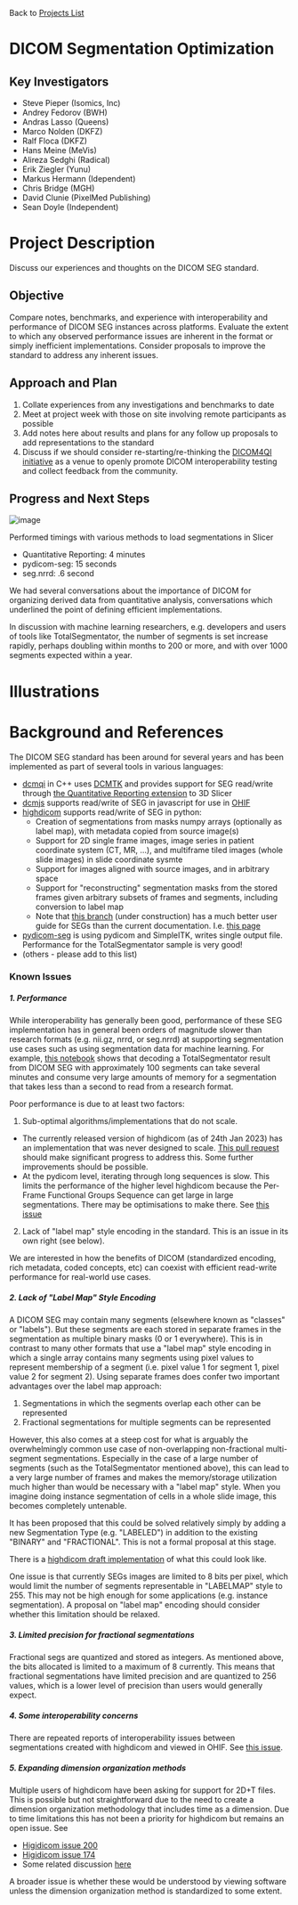 Back to [Projects List](../../README.md#ProjectsList)

# DICOM Segmentation Optimization

## Key Investigators

- Steve Pieper (Isomics, Inc)
- Andrey Fedorov (BWH)
- Andras Lasso (Queens)
- Marco Nolden (DKFZ)
- Ralf Floca (DKFZ)
- Hans Meine (MeVis)
- Alireza Sedghi (Radical)
- Erik Ziegler (Yunu)
- Markus Hermann (Idependent)
- Chris Bridge (MGH)
- David Clunie (PixelMed Publishing)
- Sean Doyle (Independent)

# Project Description

Discuss our experiences and thoughts on the DICOM SEG standard.

## Objective

Compare notes, benchmarks, and experience with interoperability and performance of DICOM SEG instances across platforms.
Evaluate the extent to which any observed performance issues are inherent in the format or simply inefficient implementations.
Consider proposals to improve the standard to address any inherent issues.

## Approach and Plan

1. Collate experiences from any investigations and benchmarks to date
2. Meet at project week with those on site involving remote participants as possible
3. Add notes here about results and plans for any follow up proposals to add representations to the standard
4. Discuss if we should consider re-starting/re-thinking the [DICOM4QI initiative](https://dicom4qi.readthedocs.io/en/latest/) as a venue to openly promote DICOM interoperability testing and collect feedback from the community. 

## Progress and Next Steps


![image](https://user-images.githubusercontent.com/126077/216361639-a7d4aa90-1742-4681-b6cd-e78f15dce4cd.png)

Performed timings with various methods to load segmentations in Slicer

* Quantitative Reporting: 4 minutes
* pydicom-seg: 15 seconds
* seg.nrrd: .6 second

We had several conversations about the importance of DICOM for organizing derived data from quantitative analysis, conversations which underlined the point of defining efficient implementations.

In discussion with machine learning researchers, e.g. developers and users of tools like TotalSegmentator, the number of segments is set increase rapidly, perhaps doubling within months to 200 or more, and with over 1000 segments expected within a year.

# Illustrations

# Background and References

The DICOM SEG standard has been around for several years and has been implemented as part of several tools in various languages:
* [dcmqi](https://github.com/QIICR/dcmqi) in C++ uses [DCMTK]([url](https://dicom.offis.de/dcmtk.php.en)) and provides support for SEG read/write through [the Quantitative Reporting extension](https://github.com/QIICR/QuantitativeReporting) to 3D Slicer
* [dcmjs](https://github.com/dcmjs-org/dcmjs) supports read/write of SEG in javascript for use in [OHIF](https://ohif.org/)
* [highdicom](https://github.com/ImagingDataCommons/highdicom) supports read/write of SEG in python:
  - Creation of segmentations from masks numpy arrays (optionally as label map), with metadata copied from source image(s)
  - Support for 2D single frame images, image series in patient coordinate system (CT, MR, ...), and multiframe tiled images (whole slide images) in slide coordinate sysmte
  - Support for images aligned with source images, and in arbitrary space
  - Support for "reconstructing" segmentation masks from the stored frames given arbitrary subsets of frames and segments, including conversion to label map
  - Note that [this branch](https://github.com/ImagingDataCommons/highdicom/tree/docs/seg_explanation)
    (under construction) has a much better user guide for SEGs than the current
    documentation. I.e. [this page](https://github.com/ImagingDataCommons/highdicom/blob/docs/seg_explanation/docs/seg.rst)
* [pydicom-seg](https://github.com/razorx89/pydicom-seg) is using pydicom and SimpleITK, writes single output file. Performance for the TotalSegmentator sample is very good!
* (others - please add to this list)

### Known Issues

##### 1. Performance

While interoperability has generally been good, performance of these SEG
implementation has in general been orders of magnitude slower than research
formats (e.g. nii.gz, nrrd, or seg.nrrd) at supporting segmentation use cases
such as using segmentation data for machine learning.  For example, [this
notebook](https://colab.research.google.com/drive/1ZLqJwDIO1XKnnjOzClkSq8RIawm3sp9M)
shows that decoding a TotalSegmentator result from DICOM SEG with approximately
100 segments can take several minutes and consume very large amounts of memory
for a segmentation that takes less than a second to read from a research
format.

Poor performance is due to at least two factors:
1. Sub-optimal algorithms/implementations that do not scale.
  - The currently released version of highdicom (as of 24th Jan 2023) has an
    implementation that was never designed to scale. [This pull
    request](https://github.com/ImagingDataCommons/highdicom/pull/208) should
    make significant progress to address this. Some further improvements should
    be possible.
  - At the pydicom level, iterating through long sequences is slow.
    This limits the performance of the higher level highdicom because the
    Per-Frame Functional Groups Sequence can get large in large segmentations.
    There may be optimisations to make there. See [this
    issue](https://github.com/pydicom/pydicom/issues/1728)
2. Lack of "label map" style encoding in the standard. This is an issue in its
   own right (see below).

We are interested in how the benefits of DICOM (standardized encoding, rich
metadata, coded concepts, etc) can coexist with efficient read-write
performance for real-world use cases.

##### 2. Lack of "Label Map" Style Encoding

A DICOM SEG may contain many segments (elsewhere known as "classes" or
"labels"). But these segments are each stored in separate frames in the
segmentation as multiple binary masks (0 or 1 everywhere). This is in contrast
to many other formats that use a "label map" style encoding in which a single
array contains many segments using pixel values to represent membership of a
segment (i.e. pixel value 1 for segment 1, pixel value 2 for segment 2). Using
separate frames does confer two important advantages over the label map
approach:

1. Segmentations in which the segments overlap each other can be represented
2. Fractional segmentations for multiple segments can be represented

However, this also comes at a steep cost for what is arguably the
overwhelmingly common use case of non-overlapping non-fractional multi-segment
segmentations. Especially in the case of a large number of segments (such as
the TotalSegmentator mentioned above), this can lead to a very large number of
frames and makes the memory/storage utilization much higher than would be
necessary with a "label map" style. When you imagine doing instance
segmentation of cells in a whole slide image, this becomes completely untenable.

It has been proposed that this could be solved relatively simply by
adding a new Segmentation Type (e.g. "LABELED") in addition to the existing
"BINARY" and "FRACTIONAL". This is not a formal proposal at this stage.

There is a [highdicom draft
implementation](https://github.com/ImagingDataCommons/highdicom/pull/184) of
what this could look like.

One issue is that currently SEGs images are limited to 8 bits per pixel, which
would limit the number of segments representable in "LABELMAP" style to 255.
This may not be high enough for some applications (e.g. instance segmentation).
A proposal on "label map" encoding should consider whether this limitation
should be relaxed.

##### 3. Limited precision for fractional segmentations

Fractional segs are quantized and stored as integers. As mentioned above, the
bits allocated is limited to a maximum of 8 currently. This means that
fractional segmentations have limited precision and are quantized to 256
values, which is a lower level of precision than users would generally expect.

##### 4. Some interoperability concerns

There are repeated reports of interoperability issues between segmentations
created with highdicom and viewed in OHIF. See [this
issue](https://github.com/OHIF/Viewers/issues/2833).

##### 5. Expanding dimension organization methods

Multiple users of highdicom have been asking for support for 2D+T files. This
is possible but not straightforward due to the need to create a dimension
organization methodology that includes time as a dimension. Due to time
limitations this has not been a priority for highdicom but remains an open
issue. See

- [Higidicom issue 200](https://github.com/ImagingDataCommons/highdicom/issues/200)
- [Higidicom issue 174](https://github.com/ImagingDataCommons/highdicom/issues/174)
- Some related discussion [here](https://github.com/ImagingDataCommons/highdicom/issues/159)

A broader issue is whether these would be understood by viewing software unless
the dimension organization method is standardized to some extent.
